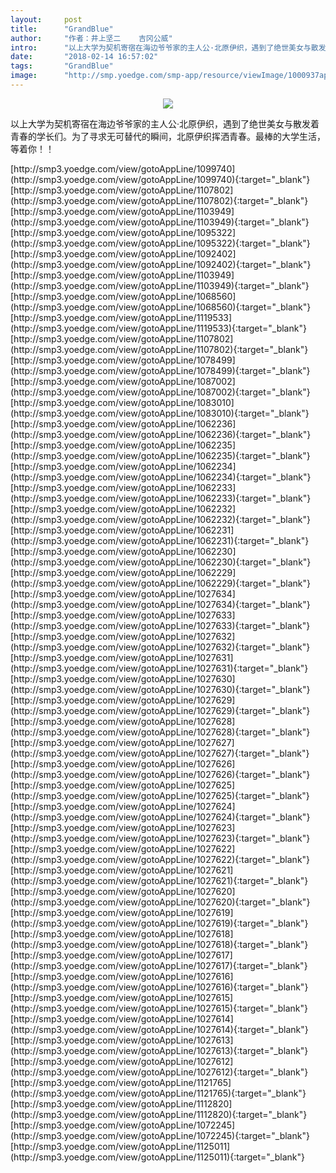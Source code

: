 ```yaml
---
layout:     post
title:      "GrandBlue"
author:     "作者：井上坚二    吉冈公威"
intro:      "以上大学为契机寄宿在海边爷爷家的主人公·北原伊织，遇到了绝世美女与散发着青春的学长们。为了寻求无可替代的瞬间，北原伊织挥洒青春。最棒的大学生活，等着你！！"
date:       "2018-02-14 16:57:02"
tags:       "GrandBlue"
image:      "http://smp.yoedge.com/smp-app/resource/viewImage/1000937appline.png"
---
```

<div style="text-align: center">
<p><img src="http://smp.yoedge.com/smp-app/resource/viewImage/1000937appline.png"/></p>
</div>
<p class="post-meta">
<span>以上大学为契机寄宿在海边爷爷家的主人公·北原伊织，遇到了绝世美女与散发着青春的学长们。为了寻求无可替代的瞬间，北原伊织挥洒青春。最棒的大学生活，等着你！！</span>
</p>
[http://smp3.yoedge.com/view/gotoAppLine/1099740](http://smp3.yoedge.com/view/gotoAppLine/1099740){:target="_blank"}
[http://smp3.yoedge.com/view/gotoAppLine/1107802](http://smp3.yoedge.com/view/gotoAppLine/1107802){:target="_blank"}
[http://smp3.yoedge.com/view/gotoAppLine/1103949](http://smp3.yoedge.com/view/gotoAppLine/1103949){:target="_blank"}
[http://smp3.yoedge.com/view/gotoAppLine/1095322](http://smp3.yoedge.com/view/gotoAppLine/1095322){:target="_blank"}
[http://smp3.yoedge.com/view/gotoAppLine/1092402](http://smp3.yoedge.com/view/gotoAppLine/1092402){:target="_blank"}
[http://smp3.yoedge.com/view/gotoAppLine/1103949](http://smp3.yoedge.com/view/gotoAppLine/1103949){:target="_blank"}
[http://smp3.yoedge.com/view/gotoAppLine/1068560](http://smp3.yoedge.com/view/gotoAppLine/1068560){:target="_blank"}
[http://smp3.yoedge.com/view/gotoAppLine/1119533](http://smp3.yoedge.com/view/gotoAppLine/1119533){:target="_blank"}
[http://smp3.yoedge.com/view/gotoAppLine/1107802](http://smp3.yoedge.com/view/gotoAppLine/1107802){:target="_blank"}
[http://smp3.yoedge.com/view/gotoAppLine/1078499](http://smp3.yoedge.com/view/gotoAppLine/1078499){:target="_blank"}
[http://smp3.yoedge.com/view/gotoAppLine/1087002](http://smp3.yoedge.com/view/gotoAppLine/1087002){:target="_blank"}
[http://smp3.yoedge.com/view/gotoAppLine/1083010](http://smp3.yoedge.com/view/gotoAppLine/1083010){:target="_blank"}
[http://smp3.yoedge.com/view/gotoAppLine/1062236](http://smp3.yoedge.com/view/gotoAppLine/1062236){:target="_blank"}
[http://smp3.yoedge.com/view/gotoAppLine/1062235](http://smp3.yoedge.com/view/gotoAppLine/1062235){:target="_blank"}
[http://smp3.yoedge.com/view/gotoAppLine/1062234](http://smp3.yoedge.com/view/gotoAppLine/1062234){:target="_blank"}
[http://smp3.yoedge.com/view/gotoAppLine/1062233](http://smp3.yoedge.com/view/gotoAppLine/1062233){:target="_blank"}
[http://smp3.yoedge.com/view/gotoAppLine/1062232](http://smp3.yoedge.com/view/gotoAppLine/1062232){:target="_blank"}
[http://smp3.yoedge.com/view/gotoAppLine/1062231](http://smp3.yoedge.com/view/gotoAppLine/1062231){:target="_blank"}
[http://smp3.yoedge.com/view/gotoAppLine/1062230](http://smp3.yoedge.com/view/gotoAppLine/1062230){:target="_blank"}
[http://smp3.yoedge.com/view/gotoAppLine/1062229](http://smp3.yoedge.com/view/gotoAppLine/1062229){:target="_blank"}
[http://smp3.yoedge.com/view/gotoAppLine/1027634](http://smp3.yoedge.com/view/gotoAppLine/1027634){:target="_blank"}
[http://smp3.yoedge.com/view/gotoAppLine/1027633](http://smp3.yoedge.com/view/gotoAppLine/1027633){:target="_blank"}
[http://smp3.yoedge.com/view/gotoAppLine/1027632](http://smp3.yoedge.com/view/gotoAppLine/1027632){:target="_blank"}
[http://smp3.yoedge.com/view/gotoAppLine/1027631](http://smp3.yoedge.com/view/gotoAppLine/1027631){:target="_blank"}
[http://smp3.yoedge.com/view/gotoAppLine/1027630](http://smp3.yoedge.com/view/gotoAppLine/1027630){:target="_blank"}
[http://smp3.yoedge.com/view/gotoAppLine/1027629](http://smp3.yoedge.com/view/gotoAppLine/1027629){:target="_blank"}
[http://smp3.yoedge.com/view/gotoAppLine/1027628](http://smp3.yoedge.com/view/gotoAppLine/1027628){:target="_blank"}
[http://smp3.yoedge.com/view/gotoAppLine/1027627](http://smp3.yoedge.com/view/gotoAppLine/1027627){:target="_blank"}
[http://smp3.yoedge.com/view/gotoAppLine/1027626](http://smp3.yoedge.com/view/gotoAppLine/1027626){:target="_blank"}
[http://smp3.yoedge.com/view/gotoAppLine/1027625](http://smp3.yoedge.com/view/gotoAppLine/1027625){:target="_blank"}
[http://smp3.yoedge.com/view/gotoAppLine/1027624](http://smp3.yoedge.com/view/gotoAppLine/1027624){:target="_blank"}
[http://smp3.yoedge.com/view/gotoAppLine/1027623](http://smp3.yoedge.com/view/gotoAppLine/1027623){:target="_blank"}
[http://smp3.yoedge.com/view/gotoAppLine/1027622](http://smp3.yoedge.com/view/gotoAppLine/1027622){:target="_blank"}
[http://smp3.yoedge.com/view/gotoAppLine/1027621](http://smp3.yoedge.com/view/gotoAppLine/1027621){:target="_blank"}
[http://smp3.yoedge.com/view/gotoAppLine/1027620](http://smp3.yoedge.com/view/gotoAppLine/1027620){:target="_blank"}
[http://smp3.yoedge.com/view/gotoAppLine/1027619](http://smp3.yoedge.com/view/gotoAppLine/1027619){:target="_blank"}
[http://smp3.yoedge.com/view/gotoAppLine/1027618](http://smp3.yoedge.com/view/gotoAppLine/1027618){:target="_blank"}
[http://smp3.yoedge.com/view/gotoAppLine/1027617](http://smp3.yoedge.com/view/gotoAppLine/1027617){:target="_blank"}
[http://smp3.yoedge.com/view/gotoAppLine/1027616](http://smp3.yoedge.com/view/gotoAppLine/1027616){:target="_blank"}
[http://smp3.yoedge.com/view/gotoAppLine/1027615](http://smp3.yoedge.com/view/gotoAppLine/1027615){:target="_blank"}
[http://smp3.yoedge.com/view/gotoAppLine/1027614](http://smp3.yoedge.com/view/gotoAppLine/1027614){:target="_blank"}
[http://smp3.yoedge.com/view/gotoAppLine/1027613](http://smp3.yoedge.com/view/gotoAppLine/1027613){:target="_blank"}
[http://smp3.yoedge.com/view/gotoAppLine/1027612](http://smp3.yoedge.com/view/gotoAppLine/1027612){:target="_blank"}
[http://smp3.yoedge.com/view/gotoAppLine/1121765](http://smp3.yoedge.com/view/gotoAppLine/1121765){:target="_blank"}
[http://smp3.yoedge.com/view/gotoAppLine/1112820](http://smp3.yoedge.com/view/gotoAppLine/1112820){:target="_blank"}
[http://smp3.yoedge.com/view/gotoAppLine/1072245](http://smp3.yoedge.com/view/gotoAppLine/1072245){:target="_blank"}
[http://smp3.yoedge.com/view/gotoAppLine/1125011](http://smp3.yoedge.com/view/gotoAppLine/1125011){:target="_blank"}


